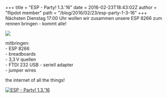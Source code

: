 +++
title = "ESP - Party! 1.3.'16"
date = 2016-02-23T18:43:02Z
author = "flipdot member"
path = "/blog/2016/02/23/esp-party-1-3-16"
+++
Nächsten Dienstag 17:00 Uhr wollen wir zusammen unsere ESP 8266 zum
rennen bringen - kommt alle\!

![](/media/x-all-the-things.serendipityThumb.jpg)

mitbringen:  
\- ESP 8266  
\- breadboards  
\- 3,3 V quellen  
\- FTDI 232 USB - seriell adapter  
\- jumper wires

the internet of all the things\!

[![ESP -
Party\! 1.3.'16](/media/20160223_193437-1.serendipityThumb.jpg)](/media/20160223_193437-1.jpg)

